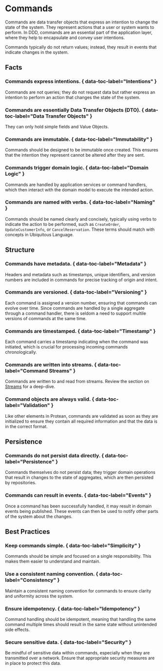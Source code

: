 # Commands

Commands are data transfer objects that express an intention to change the
state of the system. They represent actions that a user or system wants to
perform. In DDD, commands are an essential part of the application layer,
where they help to encapsulate and convey user intentions.

Commands typically do not return values; instead, they result in events that
indicate changes in the system.

## Facts

### Commands express intentions. { data-toc-label="Intentions" }
Commands are not queries; they do not request data but rather express an
intention to perform an action that changes the state of the system.

### Commands are essentially Data Transfer Objects (DTO). { data-toc-label="Data Transfer Objects" }
They can only hold simple fields and Value Objects.

### Commands are immutable. { data-toc-label="Immutability" }
Commands should be designed to be immutable once created. This ensures that the intention they represent cannot be altered after they are sent.

### Commands trigger domain logic. { data-toc-label="Domain Logic" }
Commands are handled by application services or command handlers, which then
interact with the domain model to execute the intended action.

### Commands are named with verbs. { data-toc-label="Naming" }
Commands should be named clearly and concisely, typically using verbs to
indicate the action to be performed, such as `CreateOrder`,
`UpdateCustomerInfo`, or `CancelReservation`. These terms should match with
concepts in Ubiquitous Language.

## Structure

### Commands have **metadata**. { data-toc-label="Metadata" }
Headers and metadata such as timestamps, unique identifiers, and version
numbers are included in commands for precise tracking of origin and intent.

### Commands are **versioned**. { data-toc-label="Versioning" }
Each command is assigned a version number, ensuring that commands can evolve
over time. Since commands are handled by a single aggregate through a command
handler, there is seldom a need to support multile versions of commands at
the same time.

### Commands are **timestamped**. { data-toc-label="Timestamp" }
Each command carries a timestamp indicating when the command was initiated,
which is crucial for processing incoming commands chronologically.

### Commands are written into streams.  { data-toc-label="Command Streams" }
Commands are written to and read from streams. Review the section on
[Streams](../streams.md) for a deep-dive.

### Command objects are always valid. { data-toc-label="Validation" }
Like other elements in Protean, commands are validated as soon as they are
initialized to ensure they contain all required information and that the data
is in the correct format.

## Persistence

### Commands do not persist data directly. { data-toc-label="Persistence" }
Commands themselves do not persist data; they trigger domain operations that
result in changes to the state of aggregates, which are then persisted by
repositories.

### Commands can result in events. { data-toc-label="Events" }
Once a command has been successfully handled, it may result in domain events
being published. These events can then be used to notify other parts of the
system about the changes.

## Best Practices

### Keep commands simple. { data-toc-label="Simplicity" }
Commands should be simple and focused on a single responsibility. This makes
them easier to understand and maintain.

### Use a consistent naming convention. { data-toc-label="Consistency" }
Maintain a consistent naming convention for commands to ensure clarity and
uniformity across the system.

### Ensure idempotency. { data-toc-label="Idempotency" }
Command handling should be idempotent, meaning that handling the same command
multiple times should result in the same state without unintended side effects.

### Secure sensitive data. { data-toc-label="Security" }
Be mindful of sensitive data within commands, especially when they are
transmitted over a network. Ensure that appropriate security measures are in
place to protect this data.
